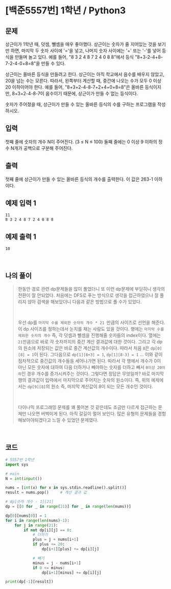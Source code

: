 # [백준5557번] 1학년 / Python3

## 문제

상근이가 1학년 때, 덧셈, 뺄셈을 매우 좋아했다. 상근이는 숫자가 줄 지어있는 것을 보기만 하면, 마지막 두 숫자 사이에 '='을 넣고, 나머지 숫자 사이에는 '+' 또는 '-'를 넣어 등식을 만들며 놀고 있다. 예를 들어, "8 3 2 4 8 7 2 4 0 8 8"에서 등식 "8+3-2-4+8-7-2-4-0+8=8"을 만들 수 있다.

상근이는 올바른 등식을 만들려고 한다. 상근이는 아직 학교에서 음수를 배우지 않았고, 20을 넘는 수는 모른다. 따라서, 왼쪽부터 계산할 때, 중간에 나오는 수가 모두 0 이상 20 이하이어야 한다. 예를 들어, "8+3+2-4-8-7+2+4+0+8=8"은 올바른 등식이지만, 8+3+2-4-8-7이 음수이기 때문에, 상근이가 만들 수 없는 등식이다.

숫자가 주어졌을 때, 상근이가 만들 수 있는 올바른 등식의 수를 구하는 프로그램을 작성하시오.

## 입력

첫째 줄에 숫자의 개수 N이 주어진다. (3 ≤ N ≤ 100) 둘째 줄에는 0 이상 9 이하의 정수 N개가 공백으로 구분해 주어진다.

## 출력

첫째 줄에 상근이가 만들 수 있는 올바른 등식의 개수를 출력한다. 이 값은 263-1 이하이다.

## 예제 입력 1

```
11
8 3 2 4 8 7 2 4 0 8 8
```

## 예제 출력 1

```
10
```

<br>

## 나의 풀이

> 한동안 경로 관련 dp문제들을 많이 풀었더니 또 이런 dp문제에 부딛히니 생각의 전환이 잘 안되었다. 처음에는 DFS로 푸는 방식으로 생각을 접근하였으나 잘 풀리지 않아 검색을 해보았더니 다음과 같은 방법으로 풀 수가 있었다.
>
> <br>
>
> 우선 dp를 `마지막 수를 제외한 숫자의 개수 * 21 `만큼의 사이즈로 선언을 해준다. 이 dp 사이즈를 정하는데서 눈치를 채는 사람도 있을 것이다. 행에는 `마지막 수를 제외한 숫자의 개수` 즉, 각 덧셈과 뺄셈을 진행해줄 숫자들의 index이다. 열에는 `21`만큼으로 바로 각 숫자까지의 중간 계산 결과값에 대한 것이다. 그리고 각 dp의 원소에 저장되는 값은 바로 중간 계산값의 개수이다. 따라서 처음 `8`은 `dp[0][8] = 1`이 된다. 그다음으로 `dp[1][8+3] = 1`, `dp[1][8-3] = 1` ... 이와 같이 점차적으로 중간값의 개수들을 세어나가면 된다.  따라서 각 행에서 개수가 0이 아닌 모든 숫자에 대하여 다음 더하거나 빼야하는 숫자를 더하고 빼서 `0이상 20이하`인 경우 개수를 증가시켜주는 것이다. 그렇다면 정답은 무엇일까? 바로 마지막 행의 결과값이 입력에서 마지막으로 주어지는 숫자의 원소이다. 즉, 위의 예제에서는 `dp[9][8]`의 원소 즉, 마지막 계산값이 8이 되는 모든 개수인 것이다. 
>
> <br>
>
> 다이나믹 프로그래밍 문제를 꽤 풀어본 것 같은데도 조금만 다르게 접근하는 문제만 나오면 버벅이게 된다. 아직 갈길이 멀어 보인다. 많은 유형의 문제들을 경험해보아야되겠다고 느낄 수 있었던 문제였다.

<br>

## 코드

```python
# 5557번 1학년
import sys

# main
N = int(input())

nums = [int(x) for x in sys.stdin.readline().split()]
result = nums.pop()     # 계산 결과 값

# dp[숫자 개수 - 1][21]
dp = [[0 for _ in range(21)] for _ in range(len(nums))]

dp[0][nums[0]] = 1
for i in range(len(nums)-1):
    for j in range(21):
        if not dp[i][j] == 0:
            # 더하기
            plus = j + nums[i+1]
            if plus <= 20:
                dp[i+1][plus] += dp[i][j]

            # 빼기
            minus = j - nums[i+1]
            if 0 <= minus:
                dp[i+1][minus] += dp[i][j]

print(dp[-1][result])

```

